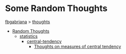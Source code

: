 # Some Random Thoughts

[fbgabriana](/) > [thoughts](/thoughts/)

* [Random Thoughts](/thoughts/)
	* [statistics](/thoughts/statistics/)
		* [central-tendency](/thoughts/central-tendency/)
			* [Thoughts on measures of central tendency](/thoughts/central-tendency/central-tendency.pdf)

